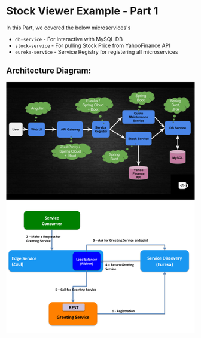 # Stock Viewer Example - Part 1

In this Part, we covered the below microservices's
- `db-service` - For interactive with MySQL DB
- `stock-service` - For pulling Stock Price from YahooFinance API
- `eureka-service` - Service Registry for registering all microservices

## Architecture Diagram:
![Architecture 1](/Architecture_1.png)
![Architecture 2](/Architecture_2.png)
